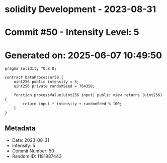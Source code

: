 ﻿# solidity Development - 2023-08-31
# Commit #50 - Intensity Level: 5
# Generated on: 2025-06-07 10:49:50
```solidity
pragma solidity ^0.8.0;

contract DataProcessor50 {
    uint256 public intensity = 5;
    uint256 private randomSeed = 764358;

    function processValue(uint256 input) public view returns (uint256) {
        return input * intensity + randomSeed % 100;
    }
}
```
## Metadata
- Date: 2023-08-31
- Intensity: 5
- Commit Number: 50
- Random ID: 1181987443
